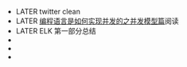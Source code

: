 - LATER twitter clean
- LATER [编程语言是如何实现并发的之并发模型篇](https://www.bmpi.dev/dev/deep-in-program-language/how-to-implement-concurrency/concurrency-model)阅读
- LATER ELK 第一部分总结
-
-
-